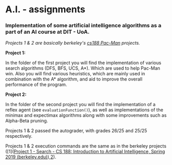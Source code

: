 
# A.I. - assignments
 
### Implementation of some artificial intelligence algorithms as a part of an AI course at DIT - UoA.
 
*Projects 1 & 2 are basically berkeley's [cs188 Pac-Man](https://inst.eecs.berkeley.edu/~cs188/sp19/) projects.*

**Project 1:**

In the folder of the first project you will find the implementation of various search algorithms (DFS, BFS, UCS, A*). Which are used to help Pac-Man win.  Also you will find various heuristics, which are mainly used in combination with the A* algorithm, and aid to improve the overall performance of the program.

**Project 2:**

In the folder of the second project you will find the implementation of a reflex agent (see `evaluationFunction()`), as well as implementations of the minimax and expectimax algorithms along with some improvements such as Alpha-Beta pruning.

Projects 1 & 2 passed the autograder, with grades 26/25 and 25/25 respectively.

Projects 1 & 2 execution commands are the same as in the berkeley projects ([1]([Project 1 - Search - CS 188: Introduction to Artificial Intelligence, Spring 2019 (berkeley.edu)](https://inst.eecs.berkeley.edu/~cs188/sp19/project1.html)),[2](https://inst.eecs.berkeley.edu/~cs188/sp19/project2.html)).
